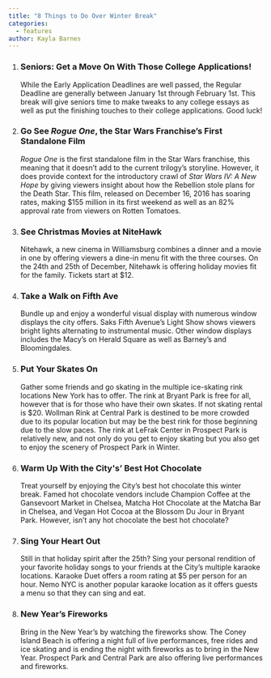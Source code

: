 ```yaml
---
title: "8 Things to Do Over Winter Break"
categories:
  - features
author: Kayla Barnes
---
```


1.  ### Seniors: Get a Move On With Those College Applications!

    While the Early Application Deadlines are well passed, the Regular Deadline are generally between January 1st through February 1st. This break will give seniors time to make tweaks to any college essays as well as put the finishing touches to their college applications. Good luck!

2.  ### Go See *Rogue One*, the Star Wars Franchise’s First Standalone Film

    *Rogue One* is the first standalone film in the Star Wars franchise, this meaning that it doesn’t add to the current trilogy’s storyline. However, it does provide context for the introductory crawl of *Star Wars IV: A New Hope* by giving viewers insight about how the Rebellion stole plans for the Death Star. This film, released on December 16, 2016 has soaring rates, making $155 million in its first weekend as well as an 82% approval rate from viewers on Rotten Tomatoes.

3.  ### See Christmas Movies at NiteHawk

    Nitehawk, a new cinema in Williamsburg combines a dinner and a movie in one by offering viewers a dine-in menu fit with the three courses. On the 24th and 25th of December, Nitehawk is offering holiday movies fit for the family. Tickets start at $12.

4.  ### Take a Walk on Fifth Ave

    Bundle up and enjoy a wonderful visual display with numerous window displays the city offers. Saks Fifth Avenue’s Light Show shows viewers bright lights alternating to instrumental music. Other window displays includes the Macy’s on Herald Square as well as Barney’s and Bloomingdales.

5.  ### Put Your Skates On

    Gather some friends and go skating in the multiple ice-skating rink locations New York has to offer. The rink at Bryant Park is free for all, however that is for those who have their own skates. If not skating rental is $20. Wollman Rink at Central Park is destined to be more crowded due to its popular location but may be the best rink for those beginning due to the slow paces. The rink at LeFrak Center in Prospect Park is relatively new, and not only do you get to enjoy skating but you also get to enjoy the scenery of Prospect Park in Winter.

6.  ### Warm Up With the City's’ Best Hot Chocolate

    Treat yourself by enjoying the City’s best hot chocolate this winter break. Famed hot chocolate vendors include Champion Coffee at the Gansevoort Market in Chelsea, Matcha Hot Chocolate at the Matcha Bar in Chelsea, and Vegan Hot Cocoa at the Blossom Du Jour in Bryant Park. However, isn’t any hot chocolate the best hot chocolate?

7.  ### Sing Your Heart Out

    Still in that holiday spirit after the 25th? Sing your personal rendition of your favorite holiday songs to your friends at the City’s multiple karaoke locations. Karaoke Duet offers a room rating at $5 per person for an hour. Nemo NYC is another popular karaoke location as it offers guests a menu so that they can sing and eat.

8.  ### New Year’s Fireworks

    Bring in the New Year’s by watching the fireworks show. The Coney Island Beach is offering a night full of live performances, free rides and ice skating and is ending the night with fireworks as to bring in the New Year. Prospect Park and Central Park are also offering live performances and fireworks.
